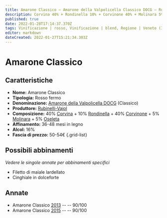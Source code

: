 ```yaml
---
title: Amarone Classico – Amarone della Valpolicella Classico DOCG – Rubinelli-Vajol – Veneto (IT) – 50-54€ – 4★
description: Corvina 40% + Rondinella 10% + Corvinone 40% + Molinara 5% + Oseleta 5% | Filetto di maiale lardellato – Cinghiale in dolceforte
published: true
date: 2022-01-28T17:14:37.370Z
tags: Vinificazione | rosso, Vinificazione | blend, Regione | Veneto (IT), Vinificazione | fermo, Prezzi | 50-54€, Valutazioni | 4 stelle, Vitigni | Corvina, Vitigni | Rondinella, Vitigni | Corvinone, Vitigni | Molinara, Vitigni | Oseleta, Alimento | maiale, Alimento-dettagli | filetto, Aromatizzazione | lardellato, Alimento | cinghiale, Aromatizzazione | in dolceforte
editor: markdown
dateCreated: 2022-01-27T15:21:34.303Z
---
```


# Amarone Classico

## Caratteristiche
- **Nome:** <span class="nome">Amarone Classico</span>
- **Tipologia:** Rosso fermo
- **Denominazione:** <span class="denominazione">[Amarone della Valpolicella DOCG](/denominazioni/Italia/Veneto/DOCG/Amarone) (Classico)</span>
- **Produttore:** <span class="cantina">[Rubinelli-Vajol](/produttori/Italia/Veneto/Rubinelli-Vajol)</span> 
- **Composizione:** 40% [Corvina](/vitigni/Italia/bacca-nera/corvina) + 10% [Rondinella](/vitigni/Italia/bacca-nera/rondinella) + 40% [Corvinone](/vitigni/Italia/bacca-nera/corvinone) + 5% [Molinara](/vitigni/Italia/bacca-nera/molinara) + 5% [Oseleta](/vitigni/Italia/bacca-nera/oseleta)
- **Affinamento:** 36-48 mesi in legno
- **Alcol:** 16%
- **Fascia di prezzo:** 50-54€
{.grid-list}

## Possibili abbinamenti
*Vedere le singole annate per abbinamenti specifici*

- Filetto di maiale lardellato
- Cinghiale in dolceforte

## Annate
- Amarone Classico [2013](vini/Italia/Veneto/Rubinelli-Vajol/Amarone-Classico/2013) -- <span class="star-4"></span> -- 90/100
- Amarone Classico [2015](vini/Italia/Veneto/Rubinelli-Vajol/Amarone-Classico/2015) -- <span class="star-4"></span> -- 90/100


